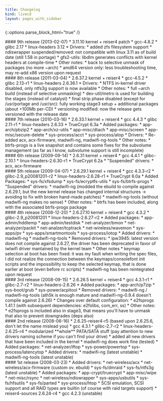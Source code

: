 ```yaml
---
title: Changelog
kind: livecd
layout: pages_with_sidebar
---
```


{::options parse_block_html="true" /}

<article>
#### 9th release (2013-02-07)
* 3.11.10 kernel + reiser4 patch
* gcc-4.8.2
* glibc 2.17
* linux-headers 3.12
* Drivers:
    * added zfs filesystem support
    * ndiswrapper suspended/removed: not compatible with linux 3.11 as of build date (still 1.58 in portage)
    * gfs2-utils: libdlm generates conflicts with kernel headers at compile-time
* Other notes:
    * back to selective unmask of packages (no more ~arch)
	* amd64 version only: less troubleshooting time, may re-add x86 version upon request
</article>

<article>
#### 8th release (2011-03-04)
* 2.6.37.2 kernel + reiser4
* gcc-4.5.2
* glibc 2.13-r1
* linux-headers 2.6.36.1
* Drivers:
    * NTFS in-kernel driver disabled, only ntfs3g support is now available
* Other notes:
    * full ~arch build (instead of selective unmasking)
    * dev-util/metro is used for building the stages (instead of catalyst)
    * final strip phase disabled (except for /usr/portage and /usr/src): fully working stage3 setup + additional packages (about +100Mb per-CD)
    * versioning modified: now the release gets versioned with the release date
</article>

<article>
#### 7th release (2010-03-16)
* 2.6.33.1 kernel + reiser4
* gcc 4.4.3
* glibc 2.11-r1
* linux-headers 2.6.33
* TrueCrypt 6.3a
* Added packages:
    * app-arch/pbzip2
    * app-arch/xz-utils
    * app-misc/dtach
    * app-misc/screen
    * app-misc/secure-delete
    * sys-process/acct
    * sys-process/atop
* Drivers:
    * Re-added acx, acx-firmware, madwifi-ng, madwifi-ng-tools
* Other notes:
    * btrfs-progs is a live snapshot and contains some fixes for the subvolume management (as far as I know, subvolume support is still incomplete)
</article>

<article>
#### 6th release (2009-09-14)
* 2.6.31 kernel + reiser4
* gcc 4.4.1
* glibc-2.10.1
* linux-headers-2.6.30-r1
* TrueCrypt 6.2a
* "Suspended" drivers:
    * acx, acx-firmware
</article>

<article>
#### 5th release (2009-04-07)
* 2.6.29.1 kernel + reiser4
* gcc 4.3.3-r2
* glibc-2.9_p20081201-r2
* linux-headers-2.6.28-r1
* TrueCrypt 6.0a
* Added Packages:
    * sys-fs/xfsdump
    * sys-fs/ecryptfs-utils
    * sys-fs/btrfs-progs
* "Suspended" drivers:
    * madwifi-ng (modded the ebuild to compile against 2.6.29.1, but the new kernel release has changed internal structures -> avoiding to fix with broken hand-made patches)
    * madwifi-ng-tools (without madwifi-ng makes no sense)
* Other notes:
    * btrfs has been included, along with the associated btrfs-progs package
</article>

<article>
#### 4th release (2008-12-20)
* 2.6.27.10 kernel + reiser4
* gcc 4.3.2
* glibc-2.9_p20081201
* linux-headers-2.6.27-r2
* Added packages:
    * app-admin/hddtemp
    * app-admin/testdisk
    * net-analyzer/bmon
    * net-analyzer/packit
    * net-analzer/tcptrack
    * net-wireless/wavemon
    * sys-apps/pv
    * sys-apps/smartmontools
    * sys-process/iotop
* Added drivers:
    * madwifi-ng
    * madwifi-ng-tools
* Removed drivers:
    * ipw3945: latest version does not compile against 2.6.27, the driver has been deprecated in favor of iwlwifi driver mantained by the kernel team
* Other notes
    * keymap selection at boot has been fixed: it was my fault when writing the spec files, I did not realize the connection between the keymaps/consolefont init scripts and the impossibility to keep the selected keymap, that is done earlier at boot (even before rc scripts)
    * madwifi-ng has been reintegrated upon request
</article>

<article>
#### 3rd release (2008-09-15)
* 2.6.26.5 kernel + reiser4
* gcc 4.3.1-r1
* glibc-2.7-r2
* linux-headers-2.6.26
* Added packages:
    * app-arch/p7zip
    * sys-boot/grub
    * sys-power/acpitool
* Removed drivers:
    * madwifi-ng / madwifi-ng-tools (ath5k is enough mature and madwifi-ng-0.9.4 doesn't compile against 2.6.26)
* Changes over default configuration:
    * e2fsprogs 1.41.1 (with subsequent dependencies: e2fslibs, com_err, ss)
* Other notes:
    * e2fsprogs is included also in stage3, that means you'll have to unmask that also to prevent downgrades (deps also)
</article>

<article>
#### 2nd release (2008-06-16)
* 2.6.25-reiser4-r5 (based upon 2.6.25.6, don't let the name mislead you)
* gcc 4.3.1
* glibc-2.7-r2
* linux-headers-2.6.25-r4
* modularized **whole** PATA/SATA stuff (pay attention to new drivers naming scheme if you can't find your drive)
* added all new drivers that have been included in the kernel
* madwifi-ng does work fine (tested)
* Added packages:
    * net-analyzer/iftop
    * sys-power/powertop
    * sys-process/latencytop
* Added drivers:
    * madwifi-ng (latest unstable)
    * madwifi-ng-tools (latest unstable)
</article>

<article>
#### 1st release (2008-03-23)
* Added drivers:
    * net-wireless/acx
    * net-wireless/acx-firmware (custom ov. ebuild)
    * sys-fs/dmraid
    * sys-fs/ntfs3g (latest unstable)
* Added packages:
    * app-crypt/truecrypt
    * app-misc/wipe
    * net-misc/rsync
    * net-wireless/ndiswrapper
    * sys-apps/usbutils
    * sys-fs/hfsutils
    * sys-fs/parted
    * sys-process/htop
* SCSI emulation, SCSI support and all RAID types are builtin (of course with raid targets support)
* reiser4-sources 2.6.24-r4
* gcc 4.2.3 (unstable)
</article>
